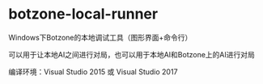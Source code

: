 # botzone-local-runner
Windows下Botzone的本地调试工具（图形界面+命令行）

可以用于让本地AI之间进行对局，也可以用于本地AI和Botzone上的AI进行对局

编译环境：Visual Studio 2015 或 Visual Studio 2017
